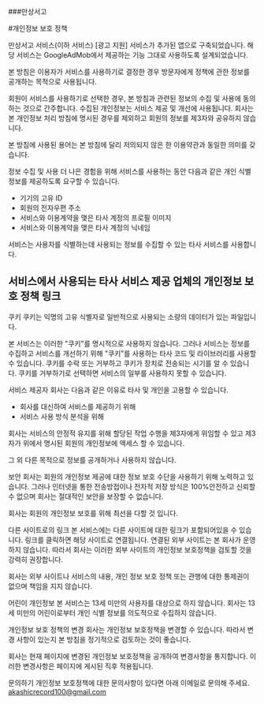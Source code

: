 ###만상서고

#개인정보 보호 정책

만상서고 서비스(이하 서비스) [광고 지원] 서비스가 추가된 앱으로 구축되었습니다. 해당 서비스는 GoogleAdMob에서 제공하는 기능 그대로 사용하도록 설계되었습니다.

본 방침은 이용자가 서비스를 사용하기로 결정한 경우 방문자에게 정책에 관한 정보를 공개하는 목적으로 사용됩니다.

회원이 서비스를 사용하기로 선택한 경우, 본 방침과 관련된 정보의 수집 및 사용에 동의하는 것으로 간주합니다. 수집된 개인정보는 서비스 제공 및 개선에 사용됩니다.
회사는 본 개인정보 처리 방침에 명시된 경우를 제외하고 회원의 정보를 제3자와 공유하지 않습니다.

본 방침에 사용된 용어는 본 방침에 달리 저의되지 않은 한 이용약관과 동일한 의미를 갖습니다.


정보 수집 및 사용
더 나은 경험을 위해 서비스를 사용하는 동안 다음과 같은 개인 식별 정보를 제공하도록 요구할 수 있습니다.
- 기기의 고유 ID
- 회원의 전자우편 주소
- 서비스와 이용계약을 맺은 타사 계정의 프로필 이미지
- 서비스와 이용계약을 맺은 타사 계정의 닉네임

서비스는 사용자를 식별하는데 사용되는 정보를 수집할 수 있는 타사 서비스를 사용합니다.

서비스에서 사용되는 타사 서비스 제공 업체의 개인정보 보호 정책 링크
-


쿠키
쿠키는 익명의 고유 식별자로 일반적으로 사용되는 소량의 데이터가 있는 파일입니다.

본 서비스는 이러한 "쿠키"를 명시적으로 사용하지 않습니다. 그러나 서비스는 정보를 수집하고 서비스를 개선하기 위해 "쿠키"를 사용하는 타사 코드 및 라이브러리를 사용할 수 있습니다. 쿠키를 수락 또는 거부하고 쿠키가 장치로 전송되는 시기를 알 수 있습니다. 쿠키를 거부하기로 선택하면 서비스의 일부를 사용하지 못할 수 있습니다.


서비스 제공자
회사는 다음과 같은 이유로 타사 및 개인을 고용할 수 있습니다.
- 회사를 대신하여 서비스를 제공하기 위해
- 서비스 사용 방식 분석을 위해

회사는 서비스의 안정적 유지를 위해 할당된 작업 수행을 제3자에게 위임할 수 있고 제3자가 위에서 명시된 회원의 개인정보에 액세스 할 수 있습니다.

그 외 다른 목적으로 정보를 공개하거나 사용하지 않습니다.


보안
회사는 회원의 개인정보 제공에 대한 정보 보호 수단을 사용하기 위해 노력하고 있습니다. 그러나 인터넷을 통한 전송방접이나 전자적 저장 방식은 100%안전하고 신뢰할 수 없으며 회사는 절대적인 보안을 보장할 수 없습니다.

회사는 회원의 개인정보 보호를 위해 최선을 다할 것 입니다.


다른 사이트로의 링크
본 서비스에는 다른 사이트에 대한 링크가 포함되어있을 수 있습니다. 링크를 클릭하면 해당 사이트로 연결됩니다. 연결된 외부 사이트는 본 회사가 운영하지 않습니다. 따라서 회사는 이러한 외부 사이트의 개인정보 보호정책을 검토할 것을 강력히 권장합니다.

회사는 외부 사이트나 서비스의 내용, 개인 정보 보호 정책 또는 관행에 대한 통제권이 없으며 책임을 지지 않습니다.


어린이 개인정보
본 서비스는 13세 미만의 사용자를 대상으로 하지 않습니다. 회사는 13세 미만의 어린이로부터 개인 식별 정보를 의도적으로 수집하지 않습니다.


개인정보 보호 정책의 변경
회사는 개인정보 보호정책을 변경할 수 있습니다. 따라서 변경 사항이 있는지 본 방침을 정기적으로 검토하는 것이 좋습니다.

회사는 현재 페이지에 변경된 개인정보 보호정책을 공개하여 변경사항을 통지합니다. 이러한 변경사항은 페이지에 게시된 직후 적용됩니다.


문의하기
개인정보 보호정책에 대한 문의사항이 있다면 아래 이메일로 문의해 주세요.
akashicrecord100@gmail.com